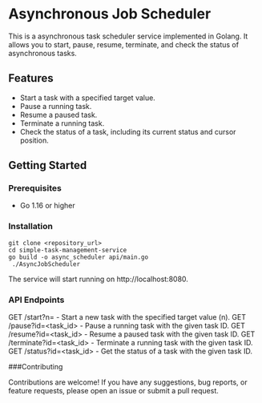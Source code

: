 # Asynchronous Job Scheduler

This is a asynchronous task scheduler service implemented in Golang. It allows you to start, pause, resume, terminate, and check the status of asynchronous tasks.

## Features

- Start a task with a specified target value.
- Pause a running task.
- Resume a paused task.
- Terminate a running task.
- Check the status of a task, including its current status and cursor position.

## Getting Started

### Prerequisites

- Go 1.16 or higher

### Installation

   ```shell
   git clone <repository_url>
   cd simple-task-management-service
   go build -o async_scheduler api/main.go
    ./AsyncJobScheduler
   ```

The service will start running on http://localhost:8080.

### API Endpoints

GET /start?n=<target> - Start a new task with the specified target value (n).
GET /pause?id=<task_id> - Pause a running task with the given task ID.
GET /resume?id=<task_id> - Resume a paused task with the given task ID.
GET /terminate?id=<task_id> - Terminate a running task with the given task ID.
GET /status?id=<task_id> - Get the status of a task with the given task ID.


###Contributing

Contributions are welcome! If you have any suggestions, bug reports, or feature requests, please open an issue or submit a pull request.



   
